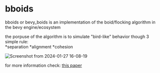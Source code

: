 # bboids
bboids or bevy_boids is an implementation of the boid/flocking algorithm in the bevy engine/ecosystem<br />

the porpuse of the algorithm is to simulate "bird-like" behavior though 3 simple rule:<br />
  *separation
  *alignment
  *cohesion

![Screenshot from 2024-01-27 16-08-19](https://github.com/LeoBlute/bboids/assets/130486459/f6c40108-3747-40cf-addb-7af1677092fb)<br />

for more information check: [this paper](http://www.cs.toronto.edu/~dt/siggraph97-course/cwr87/)<br />
